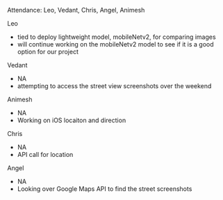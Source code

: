 Attendance: Leo, Vedant, Chris, Angel, Animesh

Leo
- tied to deploy lightweight model, mobileNetv2, for comparing images
- will continue working on the mobileNetv2 model to see if it is a good option for our project

Vedant
- NA
- attempting to access the street view screenshots over the weekend

Animesh
- NA
- Working on iOS locaiton and direction

Chris
- NA
- API call for location

Angel
- NA
- Looking over Google Maps API to find the street screenshots
